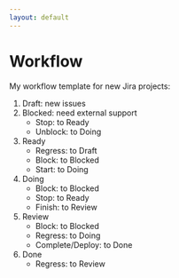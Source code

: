 ```yaml
---
layout: default
---
```


# Workflow

My workflow template for new Jira projects:

1. Draft: new issues
2. Blocked: need external support
   - Stop: to Ready
   - Unblock: to Doing
3. Ready
   - Regress: to Draft
   - Block: to Blocked
   - Start: to Doing
4. Doing
   - Block: to Blocked
   - Stop: to Ready
   - Finish: to Review
5. Review
   - Block: to Blocked
   - Regress: to Doing
   - Complete/Deploy: to Done
6. Done
   - Regress: to Review

